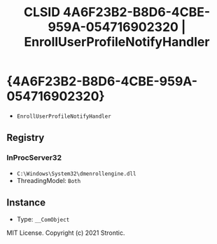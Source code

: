 ﻿---
title: "CLSID 4A6F23B2-B8D6-4CBE-959A-054716902320 | EnrollUserProfileNotifyHandler"
excerpt: What is COM-Object CLSID 4A6F23B2-B8D6-4CBE-959A-054716902320?
---

# {4A6F23B2-B8D6-4CBE-959A-054716902320}

* `EnrollUserProfileNotifyHandler`

## Registry


### InProcServer32

* `C:\Windows\System32\dmenrollengine.dll`
* ThreadingModel: `Both`

## Instance

* Type: `__ComObject`

MIT License. Copyright (c) 2021 Strontic.


